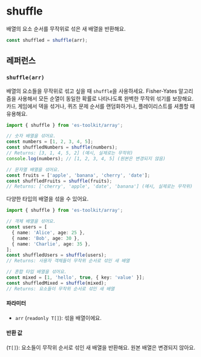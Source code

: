 # shuffle

배열의 요소 순서를 무작위로 섞은 새 배열을 반환해요.

```typescript
const shuffled = shuffle(arr);
```

## 레퍼런스

### `shuffle(arr)`

배열의 요소들을 무작위로 섞고 싶을 때 `shuffle`을 사용하세요. Fisher-Yates 알고리즘을 사용해서 모든 순열이 동일한 확률로 나타나도록 완벽한 무작위 섞기를 보장해요. 카드 게임에서 덱을 섞거나, 퀴즈 문제 순서를 랜덤화하거나, 플레이리스트를 셔플할 때 유용해요.

```typescript
import { shuffle } from 'es-toolkit/array';

// 숫자 배열을 섞어요.
const numbers = [1, 2, 3, 4, 5];
const shuffledNumbers = shuffle(numbers);
// Returns: [3, 1, 4, 5, 2] (예시, 실제로는 무작위)
console.log(numbers); // [1, 2, 3, 4, 5] (원본은 변경되지 않음)

// 문자열 배열을 섞어요.
const fruits = ['apple', 'banana', 'cherry', 'date'];
const shuffledFruits = shuffle(fruits);
// Returns: ['cherry', 'apple', 'date', 'banana'] (예시, 실제로는 무작위)
```

다양한 타입의 배열을 섞을 수 있어요.

```typescript
import { shuffle } from 'es-toolkit/array';

// 객체 배열을 섞어요.
const users = [
  { name: 'Alice', age: 25 },
  { name: 'Bob', age: 30 },
  { name: 'Charlie', age: 35 },
];
const shuffledUsers = shuffle(users);
// Returns: 사용자 객체들이 무작위 순서로 섞인 새 배열

// 혼합 타입 배열을 섞어요.
const mixed = [1, 'hello', true, { key: 'value' }];
const shuffledMixed = shuffle(mixed);
// Returns: 요소들이 무작위 순서로 섞인 새 배열
```

#### 파라미터

- `arr` (`readonly T[]`): 섞을 배열이에요.

#### 반환 값

(`T[]`): 요소들이 무작위 순서로 섞인 새 배열을 반환해요. 원본 배열은 변경되지 않아요.
